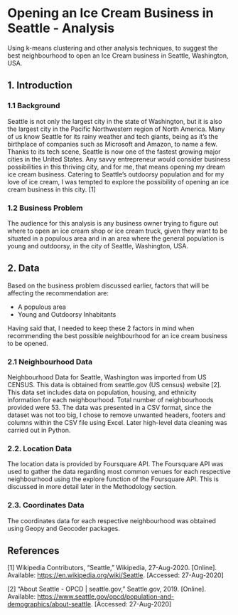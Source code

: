 # Opening an Ice Cream Business in Seattle - Analysis
Using k-means clustering and other analysis techniques, to suggest the best neighbourhood to open an Ice Cream business in Seattle, Washington, USA.

## 1. Introduction
### 1.1 Background
Seattle is not only the largest city in the state of Washington, but it is also the largest city in the Pacific Northwestern region of North America. Many of us know Seattle for its rainy weather and tech giants, being as it’s the birthplace of companies such as Microsoft and Amazon, to name a few. Thanks to its tech scene, Seattle is now one of the fastest growing major cities in the United States. Any savvy entrepreneur would consider business possibilities in this thriving city, and for me, that means opening my dream ice cream business. Catering to Seattle’s outdoorsy population and for my love of ice cream, I was tempted to explore the possibility of opening an ice cream business in this city. [1]

### 1.2 Business Problem
The audience for this analysis is any business owner trying to figure out where to open an ice cream shop or ice cream truck, given they want to be situated in a populous area and in an area where the general population is young and outdoorsy, in the city of Seattle, Washington, USA.

## 2. Data
Based on the business problem discussed earlier, factors that will be affecting the recommendation are:

* A populous area
* Young and Outdoorsy Inhabitants

Having said that, I needed to keep these 2 factors in mind when recommending the best possible neighbourhood for an ice cream business to be opened.

### 2.1 Neighbourhood Data
Neighbourhood Data for Seattle, Washington was imported from US CENSUS. This data is obtained from seattle.gov (US census) website [2]. This data set includes data on population, housing, and ethnicity information for each neighbourhood. Total number of neighbourhoods provided were 53. The data was presented in a CSV format, since the dataset was not too big, I chose to remove unwanted headers, footers and columns within the CSV file using Excel. Later high-level data cleaning was carried out in Python.

### 2.2. Location Data
The location data is provided by Foursquare API. The Foursquare API was used to gather the data regarding most common venues for each respective neighbourhood using the explore function of the Foursquare API. This is discussed in more detail later in the Methodology section.

### 2.3. Coordinates Data
The coordinates data for each respective neighbourhood was obtained using Geopy and Geocoder packages. 

## References
[1] Wikipedia Contributors, “Seattle,” Wikipedia, 27-Aug-2020. [Online]. Available: https://en.wikipedia.org/wiki/Seattle. [Accessed: 27-Aug-2020]

[2] “About Seattle - OPCD | seattle.gov,” Seattle.gov, 2019. [Online]. Available: https://www.seattle.gov/opcd/population-and-demographics/about-seattle. [Accessed: 27-Aug-2020]
